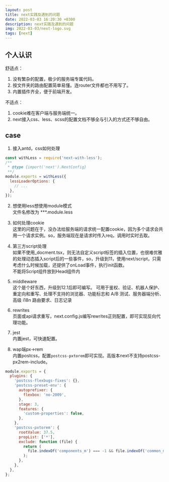 ```yaml
---
layout: post
title: next实践及遇到的问题
date: 2022-03-03 16:20:30 +0300
description: next实践及遇到的问题
img: 2022-03-03/next-logo.svg
tags: [next]
---
```


## 个人认识
舒适点：  
1. 没有繁杂的配置，极少的服务端专属代码。
2. 按文件夹的路由配置简单易懂。连router文件都也不用写了。
3. 内置插件齐全，便于前端开发。

不适点：  
1. cookie难在客户端与服务端统一。
2. next接入css、less、scss的配置文档不够全与引入的方式还不够自由。

## case
1. 接入antd，css如何处理  
```javascript
const withLess = require('next-with-less');
/**
 * @type {import('next').NextConfig}
 **/
module.exports = withLess({
  lessLoaderOptions: {
    // ...
  },
});
```

2. 想使用less想使用module模式  
文件名修改为 ***.module.less

3. 如何处理cookie  
这里的问题在于，没办法给服务端的请求统一配置cookie，因为多个请求会共用一个请求实例。so，服务端现在是请求时传入req，调用时实时去取。

4. 第三方script处理  
如果不使用_docment.tsx，则无法自定义script标签的插入位置，也很难优雅的处理动态插入script后的一些事件，so，升级到11，使用next/script，只需考虑什么时候加载，还提供了onLoad事件，执行init函数。  
不能将Script组件放到Head组件内

5. middleware  
这个是个好东西，升级到12.1后即可编写。
可用于鉴权、验证、机器人保护、重定向和重写、处理不支持的浏览器、功能标志和 A/B 测试、服务器端分析、高级 i18n 路由要求、日志记录

6. rewrites  
页面或api请求重写，next.config.js编写rewrites正则配置，即可实现反向代理功能。

7. jest  
内置jest，可快速配置。

8. wap端px->rem  
内置postcss，配置`postcss-pxtorem`即可实现。高版本next不支持postcss-px2rem-include。
```javascript
module.exports = {
  plugins: {
    'postcss-flexbugs-fixes': {},
    'postcss-preset-env': {
      autoprefixer: {
        flexbox: 'no-2009',
      },
      stage: 3,
      features: {
        'custom-properties': false,
      },
    },
    'postcss-pxtorem': {
      rootValue: 37.5,
      propList: ['*'],
      exclude: function (file) {
        return (
          file.indexOf('components_m') === -1 && file.indexOf('common_m') === -1
        );
      },
    },
  },
};
```
